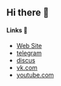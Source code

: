 ## Hi there 👋

#### Links 🍿

- [Web Site](https://ctlos.github.io)
- [telegram](https://t.me/ctlos)
- [discus](https://github.com/ctlos/.github/discussions)
- [vk.com](https://vk.com/creio)
- [youtube.com](https://www.youtube.com/c/creioyt)

<!--

**Here are some ideas to get you started:**

🙋‍♀️ A short introduction - what is your organization all about?
🌈 Contribution guidelines - how can the community get involved?
👩‍💻 Useful resources - where can the community find your docs? Is there anything else the community should know?
🍿 Fun facts - what does your team eat for breakfast?
🧙 Remember, you can do mighty things with the power of [Markdown](https://docs.github.com/github/writing-on-github/getting-started-with-writing-and-formatting-on-github/basic-writing-and-formatting-syntax)
-->

